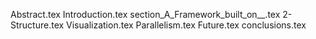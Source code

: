 Abstract.tex
Introduction.tex
section_A_Framework_built_on__.tex
2-Structure.tex
Visualization.tex
Parallelism.tex
Future.tex
conclusions.tex